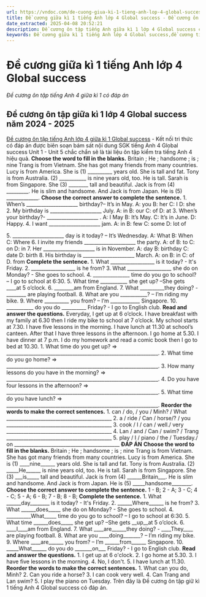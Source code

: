 ```yaml
---
url: https://vndoc.com/de-cuong-giua-ki-1-tieng-anh-lop-4-global-success-330698
title: Đề cương giữa kì 1 tiếng Anh lớp 4 Global success - Đề cương ôn tập tiếng Anh 4 giữa kì 1 có đáp án - VnDoc.com
date_extracted: 2025-04-08 20:52:21
description: Đề cương ôn tập tiếng Anh giữa kì 1 lớp 4 Global success có đáp án được biên soạn bám sát nội dung SGK tiếng Anh 4 giúp các em ôn tập hiệu quả.
keywords: Đề cương giữa kì 1 tiếng Anh lớp 4 Global success,đề cương tiếng Anh lớp 4 giữa học kì 1 Global success,đề cương giữa kì 1 lớp 4 môn Anh Kết nối tri thức,đề cương tiếng Anh lớp 4 giữa kì 1 Global success,đề cương giữa kì 1 lớp 4 môn tiếng anh,đề cương giữa kì 1 lớp 4 môn tiếng anh global success,đề kiểm tra tiếng Anh lớp 4 giữa kì 1 global success,đề kiểm tra tiếng Anh lớp 4 giữa học kì 1 global success,Đề kiểm tra tiếng Anh giữa kì 1 lớp 4 global success
---
```


# Đề cương giữa kì 1 tiếng Anh lớp 4 Global success
 _Đề cương ôn tập tiếng Anh 4 giữa kì 1 có đáp án_
## Đề cương ôn tập giữa kì 1 lớp 4 Global success năm 2024 - 2025
[Đề cương ôn tập tiếng Anh lớp 4 giữa kì 1 Global success](<https://vndoc.com/de-thi-tieng-anh-lop-4-giua-hoc-ki-1-global-success>) \- Kết nối tri thức có đáp án được biên soạn bám sát nội dung SGK tiếng Anh 4 Global success Unit 1 - Unit 5 chắc chắn sẽ là tài liệu ôn tập kiểm tra tiếng Anh 4 hiệu quả.
**Choose the word to fill in the blanks.**
Britain ; He ; handsome ; is ; nine
Trang is from Vietnam. She has got many friends from many countries. Lucy is from America. She is \(1\) \_\_\_\_\_\_\_\_\_\_ years old. She is tall and fat. Tony is from Australia. \(2\) \_\_\_\_\_\_\_\_\_\_\_ is nine years old, too. He is tall. Sarah is from Singapore. She \(3\) \_\_\_\_\_\_\_\_ tall and beautiful. Jack is from \(4\) \_\_\_\_\_\_\_\_\_. He is slim and handsome. And Jack is from Japan. He is \(5\) \_\_\_\_\_\_\_\_\_\_\_\_\_.
**Choose the correct answer to complete the sentence.**
1\. When’s \_\_\_\_\_\_\_\_\_\_\_\_\_\_\_\_\_\_\_\_\_ birthday?– It’s in May.
A: you B: her C: I D: she
2\. My birthday is \_\_\_\_\_\_\_\_\_\_\_\_\_\_\_\_\_\_\_\_\_ July.
A: in B: our C: of D: at
3\. When’s your birthday?- \_\_\_\_\_\_\_\_\_\_\_\_\_\_\_\_\_\_\_\_\_ .
A: I May B: It’s May. C: It’s in June. D: Happy.
4\. I want \_\_\_\_\_\_\_\_\_\_\_\_\_\_\_\_\_\_\_\_\_ jam.
A: in B: few C: some D: lot of  
  
5\. \_\_\_\_\_\_\_\_\_\_\_\_\_\_\_\_\_\_\_\_\_ day is it today? – It’s Wednesday.
A: What B: When C: Where
6\. I invite my friends \_\_\_\_\_\_\_\_\_\_\_\_\_\_\_\_\_\_\_\_\_ the party.
A: of B: to C: on D: in
7\. Her \_\_\_\_\_\_\_\_\_\_\_\_\_\_\_\_\_\_\_\_\_ is in November.
A: day B: birthday C: date D: birth
8\. His birthday is \_\_\_\_\_\_\_\_\_\_\_\_\_\_\_\_\_\_\_\_\_ March.
A: on B: in C: of D. from
**Complete the sentence.**
1\. What \_\_\_\_\_\_\_\_\_\_\_\_\_\_\_\_\_\_ is it today? - It's Friday.
2\. \_\_\_\_\_\_\_\_\_\_\_\_\_\_\_\_\_\_ is he from?
3\. What \_\_\_\_\_\_\_\_\_\_\_\_\_\_\_\_\_\_ she do on Monday? - She goes to school.
4\. \_\_\_\_\_\_\_\_\_\_\_\_\_\_\_ time do you go to school? – I go to school at 6:30.
5\. What time \_\_\_\_\_\_\_\_\_\_\_ she get up? –She gets \_\_\_\_at 5 o’clock.
6\. \_\_\_\_\_\_\_\_am from England.
7\. What \_\_\_\_\_\_\_\_\_\_they doing? - \_\_\_\_\_\_\_\_ are playing football.
8\. What are you \_\_\_\_\_\_\_\_\_\_\_? – I’m riding my bike.
9\. Where \_\_\_\_\_\_\_\_\_\_ you from? – I’m \_\_\_\_\_\_\_\_\_\_\_\_ Singapore.
10\. \_\_\_\_\_\_\_\_\_\_\_ do you do \_\_\_\_\_\_\_\_\_\_ Friday? - I go to English club.
**Read and answer the questions.**
Everyday, I get up at 6 o’clock. I have breakfast with my family at 6.30 then I ride my bike to school at 7 o’clock. My school starts at 7.30. I have five lessons in the morning. I have lunch at 11.30 at school’s canteen. After that I have three lessons in the afternoon. I go home at 5.30. I have dinner at 7 p.m. I do my homework and read a comic  book then I go to bed at 10.30.
1\. What time do you get up?
=> \_\_\_\_\_\_\_\_\_\_\_\_\_\_\_\_\_\_\_\_\_\_\_\_\_\_\_\_\_\_\_\_\_\_\_\_\_\_\_\_\_\_\_\_\_\_\_\_\_\_\_\_\_\_\_\_\_\_\_\_\_\_.
2\. What time do you go home?
=> \_\_\_\_\_\_\_\_\_\_\_\_\_\_\_\_\_\_\_\_\_\_\_\_\_\_\_\_\_\_\_\_\_\_\_\_\_\_\_\_\_\_\_\_\_\_\_\_\_\_\_\_\_\_\_\_\_\_\_\_\_\_.
3\. How many lessons do you have in the morning?
=> \_\_\_\_\_\_\_\_\_\_\_\_\_\_\_\_\_\_\_\_\_\_\_\_\_\_\_\_\_\_\_\_\_\_\_\_\_\_\_\_\_\_\_\_\_\_\_\_\_\_\_\_\_\_\_\_\_\_\_\_\_\_.
4\. Do you have four lessons in the afternoon?
=> \_\_\_\_\_\_\_\_\_\_\_\_\_\_\_\_\_\_\_\_\_\_\_\_\_\_\_\_\_\_\_\_\_\_\_\_\_\_\_\_\_\_\_\_\_\_\_\_\_\_\_\_\_\_\_\_\_\_\_\_\_\_.
5\. What time do you have lunch?
=> \_\_\_\_\_\_\_\_\_\_\_\_\_\_\_\_\_\_\_\_\_\_\_\_\_\_\_\_\_\_\_\_\_\_\_\_\_\_\_\_\_\_\_\_\_\_\_\_\_\_\_\_\_\_\_\_\_\_\_\_\_\_.
**Reorder the words to make the correct sentences.**
1\. can / do, / you / Minh? / What
\_\_\_\_\_\_\_\_\_\_\_\_\_\_\_\_\_\_\_\_\_\_\_\_\_\_\_\_\_\_\_\_\_\_\_\_\_\_\_\_\_\_\_
2\. a / ride / Can / horse/? / you
\_\_\_\_\_\_\_\_\_\_\_\_\_\_\_\_\_\_\_\_\_\_\_\_\_\_\_\_\_\_\_\_\_\_\_\_\_\_\_\_\_\_\_
3\. cook / I / can / well./ very
\_\_\_\_\_\_\_\_\_\_\_\_\_\_\_\_\_\_\_\_\_\_\_\_\_\_\_\_\_\_\_\_\_\_\_\_\_\_\_\_\_\_\_
4\. Lan / and / Can / swim? / Trang
\_\_\_\_\_\_\_\_\_\_\_\_\_\_\_\_\_\_\_\_\_\_\_\_\_\_\_\_\_\_\_\_\_\_\_\_\_\_\_\_\_\_\_
5\. play / I / piano / the / Tuesday./ on
\_\_\_\_\_\_\_\_\_\_\_\_\_\_\_\_\_\_\_\_\_\_\_\_\_\_\_\_\_\_\_\_\_\_\_\_\_\_\_\_\_\_\_
**ĐÁP ÁN**
**Choose the word to fill in the blanks.**
Britain ; He ; handsome ; is ; nine
Trang is from Vietnam. She has got many friends from many countries. Lucy is from America. She is \(1\) \_\_\_\_nine\_\_\_\_\_\_ years old. She is tall and fat. Tony is from Australia. \(2\) \_\_\_\_\_He\_\_\_\_\_\_ is nine years old, too. He is tall. Sarah is from Singapore. She \(3\) \_\_\_is\_\_\_\_\_ tall and beautiful. Jack is from \(4\) \_\_\_\_\_\_Britain\_\_\_. He is slim and handsome. And Jack is from Japan. He is \(5\) \_\_\_\_\_handsome\_\_\_\_\_\_\_\_.
**Choose the correct answer to complete the sentence.**
1 - B; 2 - A; 3 - C; 4 - C; 5 - A; 6 - B; 7 - B; 8 - B;
**Complete the sentence.**
1\. What \_\_\_\_\_\_day\_\_\_\_\_\_\_\_ is it today? - It's Friday.
2\. \_\_\_\_\_\_Where\_\_\_\_\_\_ is he from?
3\. What \_\_\_\_\_\_does\_\_\_\_\_ she do on Monday? - She goes to school.
4\. \_\_\_\_\_\_\_\_\_\_What\_\_\_\_\_ time do you go to school? – I go to school at 6:30.
5\. What time \_\_\_\_\_\_does\_\_\_\_\_ she get up? –She gets \_\_up\_\_at 5 o’clock.
6\. \_\_\_\_I\_\_\_\_am from England.
7\. What \_\_\_\_are\_\_\_\_\_\_they doing? - \_\_\_\_They\_\_\_\_ are playing football.
8\. What are you \_\_\_\_doing\_\_\_\_\_\_\_? – I’m riding my bike.
9\. Where \_\_\_\_are\_\_\_\_\_\_ you from? – I’m \_\_\_\_\_\_from\_\_\_\_\_\_ Singapore.
10\. \_\_\_\_\_What\_\_\_\_\_\_ do you do \_\_\_\_\_\_\_on\_\_\_ Friday? - I go to English club.
**Read and answer the questions.**
1\. I get up at 6 o'clock.
2\. I go home at 5.30.
3\. I have five lessons in the morning.
4\. No, I don't.
5\. I have lunch at 11.30.
**Reorder the words to make the correct sentences.**
1\. What can you do, Minh?
2\. Can you ride a horse?
3\. I can cook very well.
4\. Can Trang and Lan swim?
5\. I play the piano on Tuesday.
Trên đây là Đề cương ôn tập giữ kì 1 tiếng Anh 4 Global success có đáp án.
